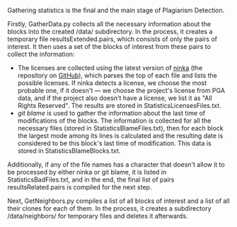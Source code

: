 Gathering statistics is the final and the main stage of Plagiarism Detection. 

Firstly, GatherData.py collects all the necessary information about the blocks into the created /data/ subdirectory. In the process, it creates a temporary file resultsExtended.pairs, which consists of only the pairs of interest. It then uses a set of the blocks of interest from these pairs to collect the information:
* The licenses are collected using the latest version of [ninka](http://ninka.turingmachine.org/) (the repository on [GitHub](https://github.com/dmgerman/ninka)), which parses the top of each file and lists the possible licenses. If ninka detects a license, we choose the most probable one, if it doesn't — we choose the project's license from PGA data, and if the project also doesn't have a license, we list it as "All Rights Reserved". The results are stored in StatisticsLicensesFiles.txt.
* *git blame* is used to gather the information about the last time of modifications of the blocks. The information is collected for all the necessary files (stored in StatisticsBlameFiles.txt), then for each block the largest mode among its lines is calculated and the resulting date is considered to be this block's last time of modification. This data is stored in StatisticsBlameBlocks.txt.

Additionally, if any of the file names has a character that doesn't allow it to be processed by either ninka or git blame, it is listed in StatisticsBadFiles.txt, and in the end, the final list of pairs resultsRelated.pairs is compiled for the next step.

Next, GetNeighbors.py compiles a list of all blocks of interest and a list of all their clones for each of them. In the process, it creates a subdirectory /data/neighbors/ for temporary files and deletes it afterwards.
